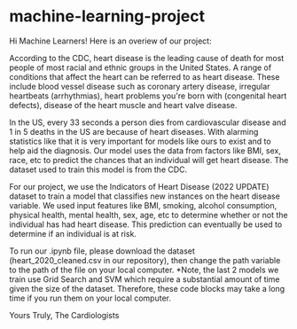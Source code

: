 # machine-learning-project

Hi Machine Learners! Here is an overiew of our project:

According to the CDC, heart disease is the leading cause of death for most people of most racial and ethnic groups in the United States. A range of conditions that affect the heart can be referred to as heart disease. These include blood vessel disease such as coronary artery disease, irregular heartbeats (arrhythmias), heart problems you're born with (congenital heart defects), disease of the heart muscle and heart valve disease. 

In the US, every 33 seconds a person dies from cardiovascular disease and 1 in 5 deaths in the US are because of heart diseases. With alarming statistics like that it is very important for models like ours to exist and to help aid the diagnosis. Our model uses the data from factors like BMI, sex, race, etc to predict the chances that an individual will get heart disease. The dataset used to train this model is from the CDC.

For our project, we use the Indicators of Heart Disease (2022 UPDATE) dataset to train a model that classifies new instances on the heart disease variable. We used input features like BMI, smoking, alcohol consumption, physical health, mental health, sex, age, etc to determine whether or not the individual has had heart disease. This prediction can eventually be used to determine if an individual is at risk. 

To run our .ipynb file, please download the dataset (heart_2020_cleaned.csv in our repository), then change the path variable to the path of the file on your local computer. *Note, the last 2 models we train use Grid Search and SVM which require a substantial amount of time given the size of the dataset. Therefore, these code blocks may take a long time if you run them on your local computer. 

Yours Truly,
The Cardiologists
